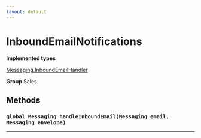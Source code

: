 ```yaml
---
layout: default
---
```

# InboundEmailNotifications



**Implemented types**

[Messaging.InboundEmailHandler](Messaging.InboundEmailHandler)


**Group** Sales

## Methods
### `global Messaging handleInboundEmail(Messaging email, Messaging envelope)`
---
